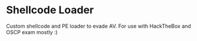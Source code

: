 # Shellcode Loader
Custom shellcode and PE loader to evade AV. For use with HackTheBox and OSCP exam mostly :)
